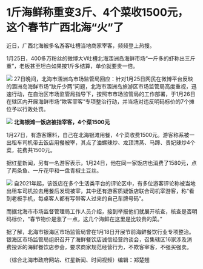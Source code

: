 # 1斤海鲜称重变3斤、4个菜收1500元，这个春节广西北海“火”了

近日，广西北海被多名游客吐槽当地商家宰客，频频登上热搜。

1月25日，400多万粉丝的微博大V吐槽北海涠洲岛海鲜市场“一斤多的虾称出三斤重”，老板甚至坦白如果按1斤多结算，单价就要贵一倍。

![](https://inews.gtimg.com/news_bt/OSN1URfivDl6H8S4oaT-631IAtJx3axoy4Uiyqy79ZoaAAA/1000)
27日晚间，北海市涠洲岛市场监管局回应：针对1月25日网民在微博平台反映的涠洲岛海鲜市场“缺斤少两”问题，北海市涠洲岛旅游区市场监管局高度重视，迅速行动，在自治区市场监管局指导下，按照市市场监管局的工作部署，于1月26日在辖区内开展海鲜市场“欺客宰客”专项整治行动，并当场对违反明码标价的7个摊位予以行政处罚。

![](https://inews.gtimg.com/news_bt/OM--0Pl1fmXswZg8Ps9eWXKn6o0rmSQSmoGP38Jm1f0vQAA/1000)
**北海银滩一饭店被指宰客，4个菜1500元**

1月27日，有游客爆料，自己在北海银滩用餐，4个菜收费1500元。游客称系被一出租车司机带去饭店用餐被宰，其点了油螺辣炒、龙顶清蒸、马蹄、贵妃辣炒4个菜，花费共1500元。

据红星新闻，另有一名游客表示，1月24日，他在同一家饭店也消费了1580元，点了两条鱼、一斤花甲和一盘青椒土豆丝。

![](https://inews.gtimg.com/news_bt/OrkRSJ65YIMJv98DeFgFbfzQgEjAcM_jXG9eJzSoWATOwAA/1000)
自2021年起，该饭店在多个生活类平台的评论区中，有多位游客评论称被当地出租车司机拉去用餐后发现被宰，其中还有游客质疑饭店联合司机宰游客，称“看到老板手机，每桌客人都有写带客人过来的自己车牌号码”。

而据北海市市场监督管理局工作人员介绍，接到举报他们就展开核查，核查是否明码标价，“春节物价是涨了一点，这几个海鲜在这里是比较贵的菜。”

据了解，北海市银海区市场监管局曾在1月18日开展节前海鲜餐饮行业专项整治。银海区市场监管局组织召开了海鲜餐饮店诚信经营约谈会，召集辖区16家涉及消费投诉的海鲜餐饮店参会，要求商家规范经营行为，不欺客宰客，不强买强卖。

（综合北海市政府网站、红星新闻、时间视频）编辑：郑楚翘

